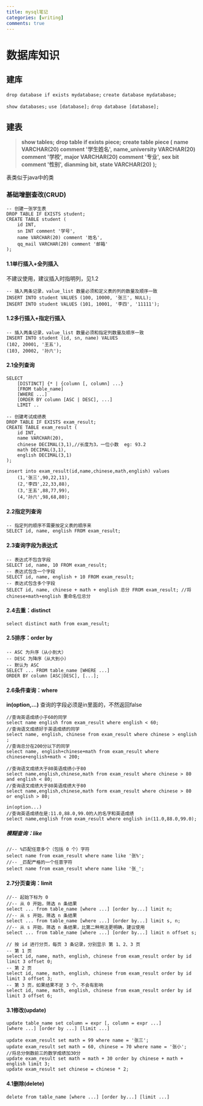 ```yaml
---
title: mysql笔记
categories: [writing]
comments: true
---
```


# 数据库知识

## 建库

`drop database if exists mydatabase;`
`create database mydatabase;`

`show databases;`
`use [database];`
`drop database [database];`

## 建表

> **show tables;**
> **drop table if exists piece;**
> **create table piece (**
> 	**name VARCHAR(20) comment '学生姓名',**
>     **name_university VARCHAR(20) comment '学校',**
>     **major VARCHAR(20) comment '专业',**
>     **sex bit comment '性别',**
>     **dianming bit,**
>     **state VARCHAR(20)** 
> **);**

表类似于java中的类

### 基础增删查改(CRUD)

```mysql
-- 创建一张学生表
DROP TABLE IF EXISTS student;
CREATE TABLE student (
	id INT,
	sn INT comment '学号',
	name VARCHAR(20) comment '姓名',
	qq_mail VARCHAR(20) comment '邮箱'
);
```

#### 1.1单行插入+全列插入

不建议使用，建议插入时指明列，见1.2

```mysql
-- 插入两条记录，value_list 数量必须和定义表的列的数量及顺序一致
INSERT INTO student VALUES (100, 10000, '张三', NULL);
INSERT INTO student VALUES (101, 10001, '李四', '11111');
```

#### 1.2多行插入+指定行插入

```mysql
-- 插入两条记录，value_list 数量必须和指定列数量及顺序一致
INSERT INTO student (id, sn, name) VALUES
(102, 20001, '王五'),
(103, 20002, '孙六');
```

#### 2.1全列查询

```mysql
SELECT
	[DISTINCT] {* | {column [, column] ...}
	[FROM table_name]
	[WHERE ...]
	[ORDER BY column [ASC | DESC], ...]
	LIMIT ..
```

```mysql
-- 创建考试成绩表
DROP TABLE IF EXISTS exam_result;
CREATE TABLE exam_result (
	id INT,
	name VARCHAR(20),
	chinese DECIMAL(3,1),//长度为3，一位小数  eg: 93.2
	math DECIMAL(3,1),
	english DECIMAL(3,1)
);
```

```mysql
insert into exam_result(id,name,chinese,math,english) values 
    (1,'张三',90,22,11),
	(2,'李四',22,33,88),
    (3,'王五',88,77,99),
    (4,'孙六',98,68,80);
```

#### 2.2指定列查询

```mysql
-- 指定列的顺序不需要按定义表的顺序来
SELECT id, name, english FROM exam_result;
```

#### 2.3查询字段为表达式

```mysql
-- 表达式不包含字段
SELECT id, name, 10 FROM exam_result;
-- 表达式包含一个字段
SELECT id, name, english + 10 FROM exam_result;
-- 表达式包含多个字段
SELECT id, name, chinese + math + english 总分 FROM exam_result; //将chinese+math+english 重命名位总分
```

#### 2.4去重：distinct  

```mysql
select distinct math from exam_result;
```

#### 2.5排序：order by

```mysql
-- ASC 为升序（从小到大）
-- DESC 为降序（从大到小）
-- 默认为 ASC
SELECT ... FROM table_name [WHERE ...]
ORDER BY column [ASC|DESC], [...];
```

#### 2.6条件查询：where

**in(option,...)** 查询的字段必须是in里面的，不然返回false

```mysql
//查询英语成绩小于60的同学
select name english from exam_result where english < 60;
//查询语文成绩好于英语成绩的同学
select name, english, chinese from exam_result where chinese > english ;
//查询总分在200分以下的同学
select name, english+chinese+math from exam_result where chinese+english+math < 200;
```

```mysql
//查询语文成绩大于80英语成绩小于80
select name,english,chinese,math from exam_result where chinese > 80 and english < 80;
//查询语文成绩大于80英语成绩大于80
select name,english,chinese,math form exam_result where chinese > 80 or english > 80;
```

```mysql
in(option...)
//查询英语成绩在是:11.0,88.0,99.0的人的名字和英语成绩
select name,english from exam_result where english in(11.0,88.0,99.0);
```

##### 模糊查询：like

```mysql
//-- %匹配任意多个（包括 0 个）字符
select name from exam_result where name like '张%';
//-- _匹配严格的一个任意字符
select name from exam_result where name like '张_';
```

#### 2.7分页查询：limit

```mysql
//-- 起始下标为 0
//-- 从 0 开始，筛选 n 条结果
select ... from table_name [where ...] [order by...] limit n;
//-- 从 s 开始，筛选 n 条结果
select ... from table_name [where ...] [order by...] limit s, n;
//-- 从 s 开始，筛选 n 条结果，比第二种用法更明确，建议使用
select ... from table_name [where ...] [order by...] limit n offset s;
```

```mysql
// 按 id 进行分页，每页 3 条记录，分别显示 第 1、2、3 页
-- 第 1 页
select id, name, math, english, chinese from exam_result order by id limit 3 offset 0;
-- 第 2 页
select id, name, math, english, chinese from exam_result order by id limit 3 offset 3;
-- 第 3 页，如果结果不足 3 个，不会有影响
select id, name, math, english, chinese from exam_result order by id limit 3 offset 6;
```

#### 3.1修改(update)

```mysql
update table_name set column = expr [, column = expr ...]
[where ...] [order by ...] [limit ...]
```

```mysql
update exam_result set math = 99 where name = '张三';
update exam_result set math = 60, chinese = 70 where name = '张小';
//将总分倒数前三的数学成绩加30分
update exam_result set math = math + 30 order by chinese + math + english limit 3;
update exam_result set chinese = chinese * 2;
```

#### 4.1删除(delete)

```mysql
delete from table_name [where ...] [order by...] [limit ...]
```


